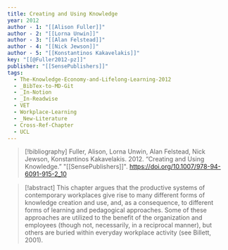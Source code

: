 ```yaml
---
title: Creating and Using Knowledge
year: 2012
author - 1: "[[Alison Fuller]]"
author - 2: "[[Lorna Unwin]]"
author - 3: "[[Alan Felstead]]"
author - 4: "[[Nick Jewson]]"
author - 5: "[[Konstantinos Kakavelakis]]"
key: "[[@Fuller2012-pz]]"
publisher: "[[SensePublishers]]"
tags:
  - The-Knowledge-Economy-and-Lifelong-Learning-2012
  - _BibTex-to-MD-Git
  - _In-Notion
  - _In-Readwise
  - VET
  - Workplace-Learning
  - _New-Literature
  - Cross-Ref-Chapter
  - UCL
---
```


> [!bibliography]
> Fuller, Alison, Lorna Unwin, Alan Felstead, Nick Jewson, Konstantinos Kakavelakis. 2012. “Creating and Using Knowledge.” "[[SensePublishers]]". https://doi.org/10.1007/978-94-6091-915-2_10

> [!abstract]
> This chapter argues that the productive systems of contemporary workplaces give rise to many different forms of knowledge creation and use, and, as a consequence, to different forms of learning and pedagogical approaches. Some of these approaches are utilized to the benefit of the organization and employees (though not, necessarily, in a reciprocal manner), but others are buried within everyday workplace activity (see Billett, 2001).